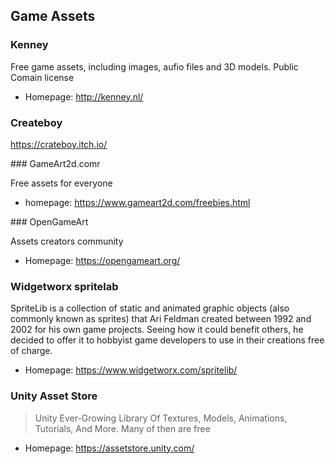## Game Assets

### Kenney

Free game assets, including images, aufio files and 3D models. Public Comain license

- Homepage: <http://kenney.nl/>

### Createboy

https://crateboy.itch.io/

### GameArt2d.comr

Free assets for everyone

- homepage: <https://www.gameart2d.com/freebies.html>


### OpenGameArt

Assets creators community

- Homepage: <https://opengameart.org/>


### Widgetworx spritelab

SpriteLib is a collection of static and animated graphic objects (also commonly known as
sprites) that Ari Feldman created between 1992 and 2002 for his own game projects. Seeing
how it could benefit others, he decided  to offer it to hobbyist game developers to use
in their creations free of charge. 

- Homepage: <https://www.widgetworx.com/spritelib/>

### Unity Asset Store

> Unity Ever-Growing Library Of Textures, Models, Animations, Tutorials, And More. Many of then are free

- Homepage: <https://assetstore.unity.com/>

